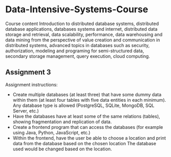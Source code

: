 # Data-Intensive-Systems-Course
Course content
Introduction to distributed database systems, distributed database applications, databases systems and internet, distributed data storage and retrieval, data scalability, performance, data warehousing and data mining from the perspective of value creation and communication in distributed systems, advanced topics in databases such as security, authorization, modeling and programing for semi-structured data, secondary storage management, query execution, cloud computing.


## Assignment 3
Assignment instructions:

- Create multiple databases (at least three) that have some dummy data within them (at least four tables with five data entities in each minimum).
Any database type is allowed (PostgreSQL, SQLite, MongoDB, SQL Server, etc.)
- Have the databases have at least some of the same relations (tables), showing fragmentation and replication of data.
- Create a frontend program that can access the databases (for example using Java, Python, JavaScript, etc.) 
- Within the frontend, have the user be able to choose a location and print data from the database based on the chosen location
The database used would be changed based on the location.

